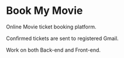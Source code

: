 # Book My Movie

Online Movie ticket booking platform.

Conﬁrmed tickets are sent to registered Gmail.

Work on both Back-end and Front-end. 
